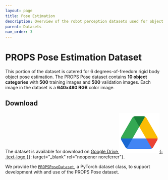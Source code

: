 ```yaml
---
layout: page
title: Pose Estimation
description: Overview of the robot perception datasets used for object detection projects the DeepRob course.
parent: Datasets
nav_order: 3
---
```


# PROPS Pose Estimation Dataset

This portion of the dataset is catered for 6 degrees-of-freedom rigid body object pose estimation. The PROPS Pose dataset contains <b>10 object categories</b> with <b>500</b> training images and <b>500</b> validation images. Each image in the dataset is a <b>640x480 RGB</b> color image.

## Download

The dataset is available for download on [Google Drive ![](/assets/logos/logo_drive_2020q4_color_2x_web_64dp.png){: .text-logo }](https://drive.google.com/file/d/15rhwXhzHGKtBcxJAYMWJG7gN7BLLhyAq/view?usp=share_link){: target="_blank" rel="noopener noreferrer"}.

We provide the [`PROPSPoseDataset`](/assets/projects/PROPSPoseDataset.py), a PyTorch dataset class, to support development with and use of the PROPS Pose dataset.

